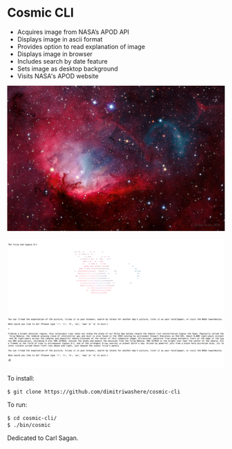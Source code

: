 # Cosmic CLI

- Acquires image from NASA’s APOD API
- Displays image in ascii format
- Provides option to read explanation of image
- Displays image in browser
- Includes search by date feature
- Sets image as desktop background
- Visits NASA's APOD website

![](./screenshot/cosmic_browser_view.png)

![](./screenshot/cosmic_cli_sample.png)

To install:

    $ git clone https://github.com/dimitriwashere/cosmic-cli

To run:

    $ cd cosmic-cli/
    $ ./bin/cosmic

Dedicated to Carl Sagan.
